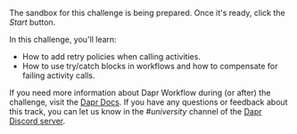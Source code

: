 The sandbox for this challenge is being prepared. Once it's ready, click the *Start* button.

In this challenge, you'll learn:

- How to add retry policies when calling activities.
- How to use try/catch blocks in workflows and how to compensate for failing activity calls.

If you need more information about Dapr Workflow during (or after) the challenge, visit the [Dapr Docs](https://docs.dapr.io/developing-applications/building-blocks/workflow/). If you have any questions or feedback about this track, you can let us know in the *#university* channel of the [Dapr Discord server](https://bit.ly/dapr-discord).
